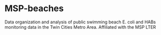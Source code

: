 # MSP-beaches
Data organization and analysis of public swimming beach E. coli and HABs monitoring data in the Twin Cities Metro Area. Affiliated with the MSP LTER
